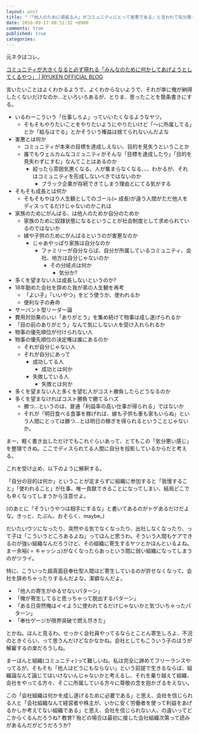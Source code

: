 ```yaml
---
layout: post
title: "『「他人のために頑張る人」がコミュニティにとって害悪である』と言われて気分悪くなって少し考える"
date: 2016-09-17 00:51:32 +0900
comments: true
published: true
categories:
---
```


元ネタはコレ。

[コミュニティが大きくなると必ず現れる「みんなのために何かしてあげようとしてくるやつ」 | RYUKEN OFFICIAL BLOG](https://www.ryukke.com/?p=3655)

言いたいことはよくわかるようで、よくわからないようで、それが単に俺が納得したくないだけなのか…といろいろあるが、とりま、思ったことを箇条書きにする。

- いるわーこういう「仕事しろよ」っていいたくなるようなヤツ。
  - そもそもやりたいことをやりたいようにやりたいけど「〜に所属してる」とか「給与はでる」とかそういう権益は捨てられないんだよな
- 害悪とは何か
  - コミュニティが本来の目標を達成しえない、目的を見失うということか
  - 誰でもウェルカムなコミュニティがそんな「目標を達成したり」「目的を見失わずにすむ」なんてことはあるのか
    - 絞ったら雰囲気悪くなる、人が集まらなくなる、、、わかるが、それはコミュニティを形成しないべきではないのか
      - ブラック企業が存続できてしまう理由とにてる気がする
- そもそも成長とは何か
  - そもそもやはり人生観としてのゴール(= 成長)が違う人間がただ他人をディスってるだけじゃないのかこれは
- 家族のためにがんばる、は他人のためか自分のためか
  - 家族のために奴隷状態になるということが社会制度として求められているのではないか
  - 嫁や子供のためにがんばるというのが害悪なのか
    - じゃあやっぱり家族は自分なのか
      - ファミリーが自分ならば、自分が所属しているコミュニティ、会社、地方は自分じゃないのか
        - その分岐点は何か
          - 気分か?
- 多くを望まない人は成長しないというのか?
- 18年勤めた会社を辞めた我が弟の人生観を再考
  - 「よい子」「いいやつ」をどう使うか、使われるか
  - 便利な子の寿命
- サーバント型リーダー論
- 費用対効果のいい「ありがとう」を集め続けて物事は成し遂げられるか
- 「目の前のありがとう」なんて気にしない人を受け入れられるか
- 物事の優先順位が付けられない人
- 物事の優先順位の決定権は誰にあるのか
  - それが自分じゃない人
  - それが自分にあって
    - 成功してる人
      - 成功とは何か
    - 失敗している人
      - 失敗とは何か
- 多くを望まない人と多くを望む人がコスト勝負したらどうなるのか
- 多くを望まなければコスト勝負で勝てるハズ
  - 勝つ…というのは、普通「利益率の高い仕事が得られる」ではないか
  - それが「明日食べる食事を稼げれば、嫁も子供も車も家もいらぬ」という人間にとっては勝つ…とは明日の稼ぎを得られるということじゃないか。

まー、軽く書き出しただけでもこれぐらいあって、とてもこの「気分悪い感じ」を整理できぬ。ここでディスられてる人間に自分を投影しているからだと考える。

これを受け止め、以下のように解釈する。

「自分の目的は何か」ということが定まらずに組織に参加すると「我慢すること」「使われること」が仕事、唯一貢献できることになってしまい、結局どこでも辛くなってしまうから注意せよ。

(のあとに「そういうやつは相手にするな」と書いてあるのがトゲあるだけだよな。きっと、たぶん、おそらく、maybe。)

だいたいウツになったり、突然やる気でなくなったり、出社しなくなったり、って子は「こういうところあるよね」ってほんと思うわ。そういう人間もケアできるのが強い組織なんだろうけど、その組織に寄生するヤツとかほんといるよね。まー余裕( = キャッシュ)がなくなったらあっという間に弱い組織になってしまうのがツライ。

特に、こういった超真面目奉仕型人間ほど寄生しているのが許せなくなって、会社を辞めちゃったりするんだよな。潔癖なんだよ。

- 「他人の寄生がゆるせないパターン」
- 「俺が寄生してると思っちゃって脱出するパターン」
- 「ある日突然俺はイイように使われてるだけじゃないかと気づいちゃったパターン」
- 「奉仕ゲージが限界突破で燃え尽きた」

とかね。ほんと見るわ。せっかく会社員やってるならとことん寄生しろよ、不況のときぐらい、って思うんだけどなかなかね。会社としてもこういう子のほうが解雇するの楽だろうしね。

まーほんと組織(コミュニティ)って難しいね。私は完全に諦めてフリーランスやってるが。そもそも「他人はどうにもならない」という前提で生きるならば、組織論なんて論じてはいけないんじゃないかと考えるし、それを乗り越えて組織、会社をやってる方々、そこに所属している方々に尊敬の念を抱かざるをえない。

この「会社組織は何かを成し遂げるために必要である」と思え、会社を信じられる人と「会社組織なんて経営者や株主が、いかに安く労働者を使って利益をあげるかしか考えてない組織である」と思え、会社を信じられない人、の違いってどこからくるんだろうね? 教育? 殆どの場合は最初に接した会社組織次第って読みがあるんだがどうだろうか?
